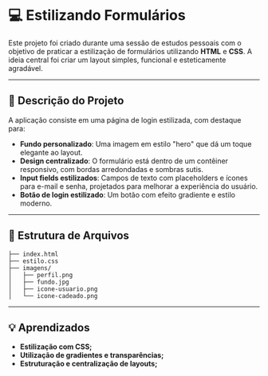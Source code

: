 # 💻 Estilizando Formulários

Este projeto foi criado durante uma sessão de estudos pessoais com o objetivo de praticar a estilização de formulários utilizando **HTML** e **CSS**. A ideia central foi criar um layout simples, funcional e esteticamente agradável.

---

## 🎯 **Descrição do Projeto**

A aplicação consiste em uma página de login estilizada, com destaque para:

- **Fundo personalizado**: Uma imagem em estilo "hero" que dá um toque elegante ao layout.
- **Design centralizado**: O formulário está dentro de um contêiner responsivo, com bordas arredondadas e sombras sutis.
- **Input fields estilizados**: Campos de texto com placeholders e ícones para e-mail e senha, projetados para melhorar a experiência do usuário.
- **Botão de login estilizado**: Um botão com efeito gradiente e estilo moderno.

---
## 📂 **Estrutura de Arquivos**

```plaintext
├── index.html
├── estilo.css
├── imagens/
│   ├── perfil.png
│   ├── fundo.jpg
│   ├── icone-usuario.png
│   └── icone-cadeado.png
```
---

## 💡 **Aprendizados**
- **Estilização com CSS;**
- **Utilização de gradientes e transparências;**
- **Estruturação e centralização de layouts;**
